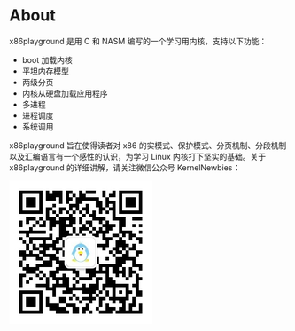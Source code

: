 # About

x86playground 是用 C 和 NASM 编写的一个学习用内核，支持以下功能：

* boot 加载内核
* 平坦内存模型
* 两级分页
* 内核从硬盘加载应用程序
* 多进程
* 进程调度
* 系统调用

x86playground 旨在使得读者对 x86 的实模式、保护模式、分页机制、分段机制以及汇编语言有一个感性的认识，为学习 Linux 内核打下坚实的基础。关于 x86playground 的详细讲解，请关注微信公众号 KernelNewbies：

![微信搜一搜 KernelNewbies](kernelnewbies.jpg)
